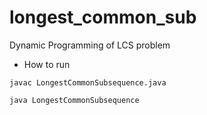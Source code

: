 # longest_common_sub
Dynamic Programming of LCS problem

- How to run
```
javac LongestCommonSubsequence.java
```
```
java LongestCommonSubsequence
```
